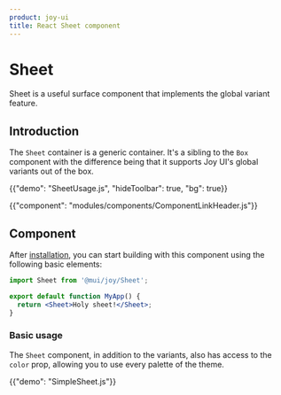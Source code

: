 ```yaml
---
product: joy-ui
title: React Sheet component
---
```


# Sheet

<p class="description">Sheet is a useful surface component that implements the global variant feature.</p>

## Introduction

The `Sheet` container is a generic container.
It's a sibling to the `Box` component with the difference being that it supports Joy UI's global variants out of the box.

{{"demo": "SheetUsage.js", "hideToolbar": true, "bg": true}}

{{"component": "modules/components/ComponentLinkHeader.js"}}

## Component

After [installation](/joy-ui/getting-started/installation/), you can start building with this component using the following basic elements:

```jsx
import Sheet from '@mui/joy/Sheet';

export default function MyApp() {
  return <Sheet>Holy sheet!</Sheet>;
}
```

### Basic usage

The `Sheet` component, in addition to the variants, also has access to the `color` prop, allowing you to use every palette of the theme.

{{"demo": "SimpleSheet.js"}}

